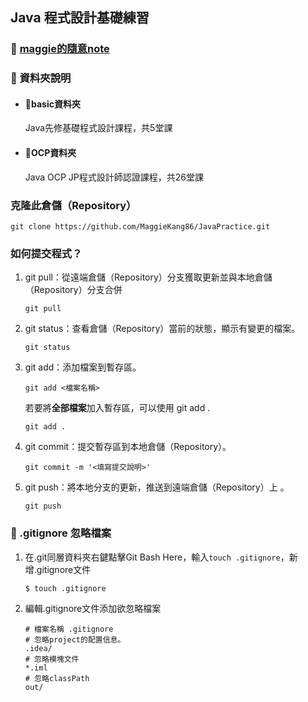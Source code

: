## Java 程式設計基礎練習

### 📝 [maggie的隨意note](https://gusty-nerve-f23.notion.site/Java-9dcef7225b4a4feab346a1ddb5215654)

### 📁 資料夾說明
- #### 📁basic資料夾
   Java先修基礎程式設計課程，共5堂課

- #### 📁OCP資料夾
   Java OCP JP程式設計師認證課程，共26堂課

### 克隆此倉儲（Repository）
```
git clone https://github.com/MaggieKang86/JavaPractice.git
```
### 如何提交程式？

1. git pull：從遠端倉儲（Repository）分支獲取更新並與本地倉儲（Repository）分支合併
    ```
    git pull
    ```

2. git status：查看倉儲（Repository）當前的狀態，顯示有變更的檔案。
   ```
   git status
   ```

3. git add：添加檔案到暫存區。
   ```
   git add <檔案名稱>
   ```
   
   若要將**全部檔案**加入暫存區，可以使用 git add .
   ```
   git add .
   ```
   
4. git commit：提交暫存區到本地倉儲（Repository）。
   ```
   git commit -m '<填寫提交說明>'
   ```

5. git push：將本地分支的更新，推送到遠端倉儲（Repository）上 。
   ```
   git push
   ```

### 📄 .gitignore 忽略檔案
1. 在.git同層資料夾右鍵點擊Git Bash Here，輸入`touch .gitignore`，新增.gitignore文件
    ```
    $ touch .gitignore
    ```

2. 編輯.gitignore文件添加欲忽略檔案
    ```
   # 檔案名稱 .gitignore
   # 忽略project的配置信息。
   .idea/
   # 忽略模塊文件
   *.iml
   # 忽略classPath
   out/
    ```
